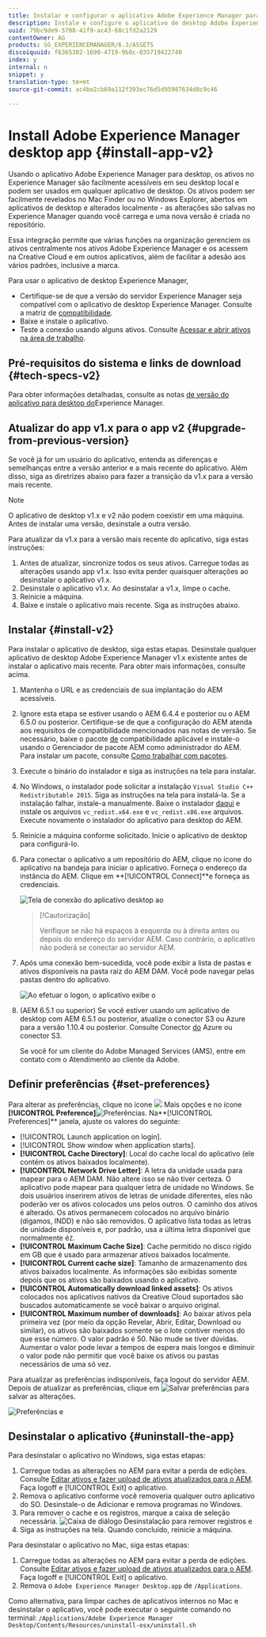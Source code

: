 ```yaml
---
title: Instalar e configurar o aplicativo Adobe Experience Manager para desktop
description: Instale e configure o aplicativo de desktop Adobe Experience Manager para trabalhar com os servidores de ativos Adobe Experience Manager e baixe os ativos no sistema de arquivos local.
uuid: 79bc9de9-5708-41f9-ac43-68c1fd2a2129
contentOwner: AG
products: SG_EXPERIENCEMANAGER/6.3/ASSETS
discoiquuid: f6365302-1690-4719-9b8c-035719422740
index: y
internal: n
snippet: y
translation-type: tm+mt
source-git-commit: ac4be2cb69a112f393ec76d5d95987634d0c9c46

---
```



# Install Adobe Experience Manager desktop app {#install-app-v2}

Usando o aplicativo Adobe Experience Manager para desktop, os ativos no Experience Manager são facilmente acessíveis em seu desktop local e podem ser usados em qualquer aplicativo de desktop. Os ativos podem ser facilmente revelados no Mac Finder ou no Windows Explorer, abertos em aplicativos de desktop e alterados localmente - as alterações são salvas no Experience Manager quando você carrega e uma nova versão é criada no repositório.

Essa integração permite que várias funções na organização gerenciem os ativos centralmente nos ativos Adobe Experience Manager e os acessem na Creative Cloud e em outros aplicativos, além de facilitar a adesão aos vários padrões, inclusive a marca.

Para usar o aplicativo de desktop Experience Manager,

* Certifique-se de que a versão do servidor Experience Manager seja compatível com o aplicativo de desktop Experience Manager. Consulte a matriz de [compatibilidade](release-notes-of-v1.md#compatibilitymatrix).
* Baixe e instale o aplicativo.
* Teste a conexão usando alguns ativos. Consulte [Acessar e abrir ativos na área de trabalho](use-app-v1.md#openondesktop).

## Pré-requisitos do sistema e links de download {#tech-specs-v2}

Para obter informações detalhadas, consulte as notas [de versão do aplicativo para desktop do](release-notes.md)Experience Manager.

## Atualizar do app v1.x para o app v2 {#upgrade-from-previous-version}

Se você já for um usuário do aplicativo, entenda as diferenças e semelhanças entre a versão anterior e a mais recente do aplicativo. Além disso, siga as diretrizes abaixo para fazer a transição da v1.x para a versão mais recente.

>[!NOTE]
>
>O aplicativo de desktop v1.x e v2 não podem coexistir em uma máquina. Antes de instalar uma versão, desinstale a outra versão.

Para atualizar da v1.x para a versão mais recente do aplicativo, siga estas instruções:

1. Antes de atualizar, sincronize todos os seus ativos. Carregue todas as alterações usando app v1.x. Isso evita perder quaisquer alterações ao desinstalar o aplicativo v1.x.
1. Desinstale o aplicativo v1.x. Ao desinstalar a v1.x, limpe o cache.
1. Reinicie a máquina.
1. Baixe e instale o aplicativo mais recente. Siga as instruções abaixo.

## Instalar {#install-v2}

Para instalar o aplicativo de desktop, siga estas etapas. Desinstale qualquer aplicativo de desktop Adobe Experience Manager v1.x existente antes de instalar o aplicativo mais recente. Para obter mais informações, consulte acima.

1. Mantenha o URL e as credenciais de sua implantação do AEM acessíveis.
1. Ignore esta etapa se estiver usando o AEM 6.4.4 e posterior ou o AEM 6.5.0 ou posterior. Certifique-se de que a configuração do AEM atenda aos requisitos de compatibilidade mencionados nas notas de versão. Se necessário, baixe o pacote [de](https://www.adobeaemcloud.com/content/marketplace/marketplaceProxy.html?packagePath=/content/companies/public/adobe/packages/cq640/featurepack/adobe-asset-link-support) compatibilidade aplicável e instale-o usando o Gerenciador de pacote AEM como administrador do AEM. Para instalar um pacote, consulte [Como trabalhar com pacotes](https://helpx.adobe.com/experience-manager/6-5/sites/administering/using/package-manager.html).
1. Execute o binário do instalador e siga as instruções na tela para instalar.
1. No Windows, o instalador pode solicitar a instalação `Visual Studio C++ Redistributable 2015`. Siga as instruções na tela para instalá-la. Se a instalação falhar, instale-a manualmente. Baixe o instalador [daqui](https://www.microsoft.com/en-us/download/details.aspx?id=52685) e instale os arquivos `vc_redist.x64.exe` e `vc_redist.x86.exe` arquivos. Execute novamente o instalador do aplicativo para desktop do AEM.
1. Reinicie a máquina conforme solicitado. Inicie o aplicativo de desktop para configurá-lo.
1. Para conectar o aplicativo a um repositório do AEM, clique no ícone do aplicativo na bandeja para iniciar o aplicativo. Forneça o endereço da instância do AEM. Clique em **[!UICONTROL Connect]**e forneça as credenciais.

   ![Tela de conexão do aplicativo desktop ao](assets/connect_da2.png "endereço do servidor de entradaTela de conexão ao endereço do servidor de entrada")

   >[!Cautorização]
   >
   >Verifique se não há espaços à esquerda ou à direita antes ou depois do endereço do servidor AEM. Caso contrário, o aplicativo não poderá se conectar ao servidor AEM.

1. Após uma conexão bem-sucedida, você pode exibir a lista de pastas e ativos disponíveis na pasta raiz do AEM DAM. Você pode navegar pelas pastas dentro do aplicativo.

   ![Ao efetuar o logon, o aplicativo exibe o](assets/firstview_da2.png "conteúdo DAMdepois do logon, o aplicativo exibe o conteúdo DAM")

1. (AEM 6.5.1 ou superior) Se você estiver usando um aplicativo de desktop com AEM 6.5.1 ou posterior, atualize o conector S3 ou Azure para a versão 1.10.4 ou posterior. Consulte Conector [do](https://helpx.adobe.com/experience-manager/6-5/sites/deploying/using/data-store-config.html#AzureDataStore) Azure ou conector [](https://helpx.adobe.com/experience-manager/6-5/sites/deploying/using/data-store-config.html#AmazonS3DataStore)S3.

   Se você for um cliente do Adobe Managed Services (AMS), entre em contato com o Atendimento ao cliente da Adobe.

## Definir preferências {#set-preferences}

Para alterar as preferências, clique no ícone ![](assets/do-not-localize/more_options_da2.png) Mais opções e no ícone **[!UICONTROL Preference]**![Preferências](assets/do-not-localize/preferences_icon_da2.png). Na**[!UICONTROL Preferences]** janela, ajuste os valores do seguinte:

* [!UICONTROL Launch application on login].
* [!UICONTROL Show window when application starts].
* **[!UICONTROL Cache Directory]**: Local do cache local do aplicativo (ele contém os ativos baixados localmente).
* **[!UICONTROL Network Drive Letter]**: A letra da unidade usada para mapear para o AEM DAM. Não altere isso se não tiver certeza. O aplicativo pode mapear para qualquer letra de unidade no Windows. Se dois usuários inserirem ativos de letras de unidade diferentes, eles não poderão ver os ativos colocados uns pelos outros. O caminho dos ativos é alterado. Os ativos permanecem colocados no arquivo binário (digamos, INDD) e não são removidos. O aplicativo lista todas as letras de unidade disponíveis e, por padrão, usa a última letra disponível que normalmente é`Z`.
* **[!UICONTROL Maximum Cache Size]**: Cache permitido no disco rígido em GB que é usado para armazenar ativos baixados localmente.
* **[!UICONTROL Current cache size]**: Tamanho de armazenamento dos ativos baixados localmente. As informações são exibidas somente depois que os ativos são baixados usando o aplicativo.
* **[!UICONTROL Automatically download linked assets]**: Os ativos colocados nos aplicativos nativos da Creative Cloud suportados são buscados automaticamente se você baixar o arquivo original.
* **[!UICONTROL Maximum number of downloads]**: Ao baixar ativos pela primeira vez (por meio da opção Revelar, Abrir, Editar, Download ou similar), os ativos são baixados somente se o lote contiver menos do que esse número. O valor padrão é 50. Não mude se tiver dúvidas. Aumentar o valor pode levar a tempos de espera mais longos e diminuir o valor pode não permitir que você baixe os ativos ou pastas necessários de uma só vez.

Para atualizar as preferências indisponíveis, faça logout do servidor AEM. Depois de atualizar as preferências, clique em ![Salvar preferências](assets/do-not-localize/save_preferences_da2.png) para salvar as alterações.

![Preferências e](assets/preferences_da2.png "configurações do aplicativo para desktop AEM Preferências do aplicativo para desktop")

## Desinstalar o aplicativo {#uninstall-the-app}

Para desinstalar o aplicativo no Windows, siga estas etapas:

1. Carregue todas as alterações no AEM para evitar a perda de edições. Consulte [Editar ativos e fazer upload de ativos atualizados para o AEM](using.md#edit-assets-upload-updated-assets). Faça logoff e [!UICONTROL Exit] o aplicativo.
1. Remova o aplicativo conforme você removeria qualquer outro aplicativo do SO. Desinstale-o de Adicionar e remova programas no Windows.
1. Para remover o cache e os registros, marque a caixa de seleção necessária.
   ![Caixa de diálogo Desinstalação para remover registros e](assets/uninstall_da2.png "cacheCaixa de diálogo Desinstalação para remover registros e cache")
1. Siga as instruções na tela. Quando concluído, reinicie a máquina.

Para desinstalar o aplicativo no Mac, siga estas etapas:

1. Carregue todas as alterações no AEM para evitar a perda de edições. Consulte [Editar ativos e fazer upload de ativos atualizados para o AEM](using.md#edit-assets-upload-updated-assets). Faça logoff e [!UICONTROL Exit] o aplicativo.
1. Remova o `Adobe Experience Manager Desktop.app` de `/Applications`.

Como alternativa, para limpar caches de aplicativos internos no Mac e desinstalar o aplicativo, você pode executar o seguinte comando no terminal:
`/Applications/Adobe Experience Manager Desktop/Contents/Resources/uninstall-osx/uninstall.sh`
